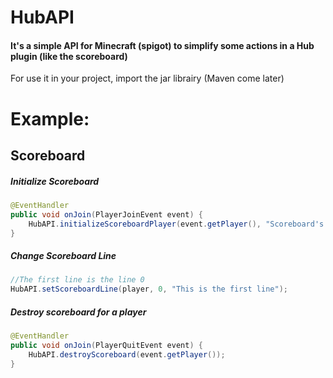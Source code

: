 # HubAPI
#### It's a simple API for Minecraft (spigot) to simplify some actions in a Hub plugin (like the scoreboard)

For use it in your project, import the jar librairy (Maven come later)

# Example:
## Scoreboard
##### Initialize Scoreboard
```Java
@EventHandler
public void onJoin(PlayerJoinEvent event) {
    HubAPI.initializeScoreboardPlayer(event.getPlayer(), "Scoreboard's Name", Arrays.asList("line 1", "line2", "line 3..."));
}
```
##### Change Scoreboard Line
```Java
//The first line is the line 0
HubAPI.setScoreboardLine(player, 0, "This is the first line");
```
##### Destroy scoreboard for a player
```Java
@EventHandler
public void onJoin(PlayerQuitEvent event) {
    HubAPI.destroyScoreboard(event.getPlayer());
}
```
